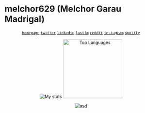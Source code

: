 # melchor629 (Melchor Garau Madrigal)

<div align="center">

  [`homepage`][homepage] [`twitter`][twitter] [`linkedin`][linkedin] [`lastfm`][lastfm] [`reddit`][reddit] [`instagram`][instagram] [`spotify`][spotify]

  ![My stats](https://github-readme-stats.vercel.app/api?username=melchor629&show_icons=true&hide_border=true&theme=gruvbox)
  <img src="https://github-readme-stats.vercel.app/api/top-langs/?username=melchor629&hide_border=true&theme=gruvbox&layout=compact" height="195px" alt="Top Languages" />

  [![asd](https://melchor9000.me/experiments/now-listening/svg)][lastfm]

</div>

  [homepage]: https://melchor9000.me/
  [twitter]: https://twitter.com/melchor629
  [linkedin]: https://www.linkedin.com/in/melchor9000/
  [lastfm]: https://www.last.fm/user/melchor629
  [reddit]: https://www.reddit.com/user/melchor9000/
  [instagram]: https://www.instagram.com/melchor9000/
  [spotify]: https://open.spotify.com/user/melchor629
